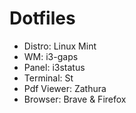 # Dotfiles

- Distro: Linux Mint
- WM: i3-gaps
- Panel: i3status
- Terminal: St
- Pdf Viewer: Zathura
- Browser: Brave & Firefox

